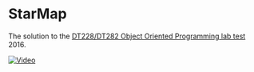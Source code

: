 # StarMap

The solution to the [DT228/DT282 Object Oriented Programming lab test](https://github.com/skooter500/OOP-LabTest1-2016) 2016.

[![Video](http://img.youtube.com/vi/J2kHSSFA4NU/0.jpg)](http://www.youtube.com/watch?v=J2kHSSFA4NU)
 